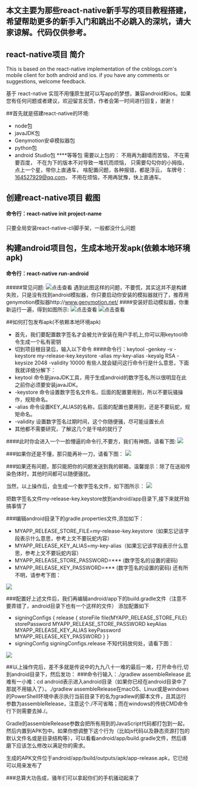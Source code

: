 ## 本文主要为那些react-native新手写的项目教程搭建，希望帮助更多的新手入门和跳出不必跳入的深坑，请大家谅解。代码仅供参考。

## react-native项目 简介

This is based on the react-native implementation of the cnblogs.com's mobile client for both android and ios. if you have any comments or suggestions, welcome feedback.

基于 react-native 实现不用懂原生就可以写app的梦想，兼容android和ios。如果您有任何问题或者建议，欢迎留言反馈，作者会第一时间进行回复，谢谢！

##首先就是搭建react-native的环境:
* node包
* javaJDK包
* Genymotion安卓模拟器包
* python包
* android Studio包
****等等包
需要以上包的：
不用再为翻墙而苦恼，
不在需要百度，
不在为下的版本不对导致一堆坑而烦恼，
只需要勾勾你的小拇指，
点上一个星，带你上直通车，
啥配置问题，各种报错，都是浮云，
车牌号：164527929@qq.com，
不用在烦恼，不用再犹豫，快上直通车。



## 创建react-native项目 截图
#### 命令行：react-native init project-name
只要全局安装react-native-cli脚手架，一般都没什么问题


## 构建android项目包，生成本地开发apk(依赖本地环境apk)
#### 命令行：react-native run-android
#####常见问题:
![点击查看](https://github.com/18871401911/learn_img/tree/master/react-native/img/run_android_error.png)
遇到此图这样的问题，不要慌，其实这并不是构建失败，只是没有找到android模拟器，你只要启动你安装的模拟器就行了，推荐用genymotion模拟器http://www.genymotion.net/
####安装好启动模拟器，你重新运行一遍，得到如图所示:
![点击查看](https://github.com/18871401911/learn_img/tree/master/react-native/img/run_android_success.png)
![点击查看](https://github.com/18871401911/learn_img/tree/master/react-native/img/android_sreen_success.png)


##如何打包发布apk(不依赖本地环境apk)
* 首先，我们要配置数字签名才会被允许安装在用户手机上,你可以用keytool命令生成一个私有密钥
* 切到项目根目录后，输入以下命令
####命令行：keytool -genkey -v -keystore my-release-key.keystore -alias my-key-alias -keyalg RSA -keysize 2048 -validity 10000
有些人就会疑问这行命令行是什么意思，下面我就详细分解下：
* keytool 命令是javaJDK工具，用于生成android的数字签名,所以很明显在此之前你必须要安装javaJDK。
* -keystore 命令设置数字签名文件名，后面的配置要用到，所以不要玩骚操作，规矩命名。
* -alias 命令设置KEY_ALIAS的名称，后面的配置也要用到，还是不要玩蛇，规矩命名。
* -validity 设置数字签名过期时间，这个你随便骚，尽可能设置长点
* 其他都不需要研究，了解这几个是干啥的就行了

####此时你会进入一个一脸懵逼的命令行,不要方，我们有神图，请看下图:
<img src="https://github.com/18871401911/learn_img/tree/master/react-native/img/android_key.png">

###如果你还是不懂，那只能再补一刀，请看下图：
<img src="https://github.com/18871401911/learn_img/tree/master/react-native/img/android_now_key.png">

###如果还有问题，那只能把你的问题发送到我的邮箱，温馨提示：除了在送祖传染色体时，其他时间都可以随便骚扰。

当然，以上操作后，会生成一个数字签名文件，如下图所示：
<img src="https://github.com/18871401911/learn_img/tree/master/react-native/img/android_key_file.png">

把数字签名文件my-release-key.keystore放到android/app目录下,接下来就开始搞事情了

###编辑android目录下的gradle.properties文件,添加如下：
* MYAPP_RELEASE_STORE_FILE=my-release-key.keystore（如果忘记该字段表示什么意思，参考上文不要玩蛇内容）
* MYAPP_RELEASE_KEY_ALIAS=my-key-alias（如果忘记该字段表示什么意思，参考上文不要玩蛇内容）
* MYAPP_RELEASE_STORE_PASSWORD=*** (数字签名的设置的密码)
* MYAPP_RELEASE_KEY_PASSWORD=*** (数字签名的设置的密码)
还有所不明，请参考下图：
<img src="https://github.com/18871401911/learn_img/tree/master/react-native/img/android_gradle_set.png">

###配置好上述文件后，我们再编辑android/app下的build.gradle文件（注意不要弄错了，android目录下也有一个这样的文件）
添加配置如下
* signingConfigs {
    release {
        storeFile file(MYAPP_RELEASE_STORE_FILE)
        storePassword MYAPP_RELEASE_STORE_PASSWORD
        keyAlias MYAPP_RELEASE_KEY_ALIAS
        keyPassword MYAPP_RELEASE_KEY_PASSWORD
    }
}
* signingConfig signingConfigs.release
不知代码放何处，请看下图：
<img src="https://github.com/18871401911/learn_img/tree/master/react-native/img/android_build_gradle.png">

##以上操作完后，差不多就是传说中的九九八十一难的最后一难，打开命令行,切到android目录下，然后发功：
###命令行输入：./gradlew assembleRelease
此难有一小难：cd android表示进入android目录（如果你已经在android目录中了那就不用输入了）。./gradlew assembleRelease在macOS、Linux或是windows的PowerShell环境中表示执行当前目录下的名为gradlew的脚本文件，且其运行参数为assembleRelease，注意这个./不可省略；而在windows的传统CMD命令行下则需要去掉./。

Gradle的assembleRelease参数会把所有用到的JavaScript代码都打包到一起，然后内置到APK包中。如果你想调整下这个行为（比如js代码以及静态资源打包的默认文件名或是目录结构等），可以看看android/app/build.gradle文件，然后琢磨下应该怎么修改以满足你的需求。

生成的APK文件位于android/app/build/outputs/apk/app-release.apk，它已经可以用来发布了

###总算大功告成，骚年们可以拿起你们的手机骚动起来了
